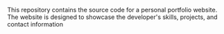 This repository contains the source code for a personal portfolio website. The website is designed to showcase the developer's skills, projects, and contact information
